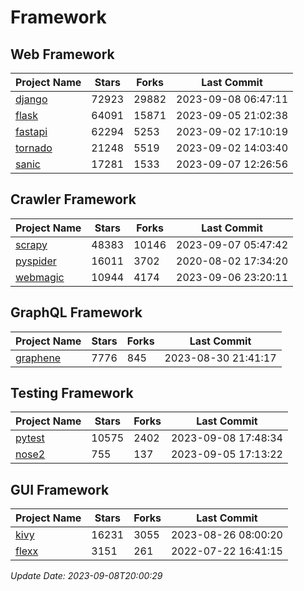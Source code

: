 # Framework

## Web Framework
| Project Name | Stars | Forks | Last Commit |
| ------------ | ----- | ----- | ----------- |
| [django](https://github.com/django/django) | 72923 | 29882 | 2023-09-08 06:47:11 |
| [flask](https://github.com/pallets/flask) | 64091 | 15871 | 2023-09-05 21:02:38 |
| [fastapi](https://github.com/tiangolo/fastapi) | 62294 | 5253 | 2023-09-02 17:10:19 |
| [tornado](https://github.com/tornadoweb/tornado) | 21248 | 5519 | 2023-09-02 14:03:40 |
| [sanic](https://github.com/sanic-org/sanic) | 17281 | 1533 | 2023-09-07 12:26:56 |

## Crawler Framework
| Project Name | Stars | Forks | Last Commit |
| ------------ | ----- | ----- | ----------- |
| [scrapy](https://github.com/scrapy/scrapy) | 48383 | 10146 | 2023-09-07 05:47:42 |
| [pyspider](https://github.com/binux/pyspider) | 16011 | 3702 | 2020-08-02 17:34:20 |
| [webmagic](https://github.com/code4craft/webmagic) | 10944 | 4174 | 2023-09-06 23:20:11 |

## GraphQL Framework
| Project Name | Stars | Forks | Last Commit |
| ------------ | ----- | ----- | ----------- |
| [graphene](https://github.com/graphql-python/graphene) | 7776 | 845 | 2023-08-30 21:41:17 |

## Testing Framework
| Project Name | Stars | Forks | Last Commit |
| ------------ | ----- | ----- | ----------- |
| [pytest](https://github.com/pytest-dev/pytest) | 10575 | 2402 | 2023-09-08 17:48:34 |
| [nose2](https://github.com/nose-devs/nose2) | 755 | 137 | 2023-09-05 17:13:22 |

## GUI Framework
| Project Name | Stars | Forks | Last Commit |
| ------------ | ----- | ----- | ----------- |
| [kivy](https://github.com/kivy/kivy) | 16231 | 3055 | 2023-08-26 08:00:20 |
| [flexx](https://github.com/flexxui/flexx) | 3151 | 261 | 2022-07-22 16:41:15 |

*Update Date: 2023-09-08T20:00:29*